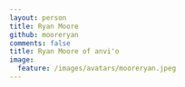 ```yaml
---
layout: person
title: Ryan Moore
github: mooreryan
comments: false
title: Ryan Moore of anvi'o
image:
  feature: /images/avatars/mooreryan.jpeg
---
```

